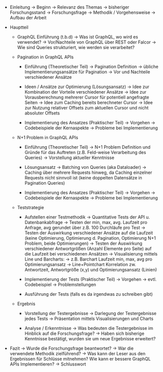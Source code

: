 - Einleitung
  -> Beginn
  -> Relevanz des Themas
  -> bisheriger Forschungsstand
  -> Forschungsfrage
  -> Methodik / Vorgehensweise
  -> Aufbau der Arbeit

- Hauptteil

  - GraphQL Einführung (t.b.d)
    -> Was ist GraphQL, wo wird es verwendet?
    -> Vor/Nachteile von GraphQL über REST oder Falcor
    -> Wie sind Queries strukturiert, wie werden sie verarbeitet?

  - Pagination in GraphQL APIs

    - Einführung (Theoretischer Teil)
      -> Pagination Definition
      -> übliche Implementierungsansätze für Pagination
      -> Vor und Nachteile verschiedener Ansätze

    - Ideen / Ansätze zur Optimierung (Lösungsansatz)
      -> Idee zur Kombination der Vorteile verschiedener Ansätze
      -> Idee zur Vorausberechnung mehrerer Cursor für potentiell angefragte Seiten
      -> Idee zum Caching bereits berechneter Cursor
      -> Idee zur Nutzung relativer Offsets zum aktuellen Cursor und nicht absoluter Offsets

    - Implementierung des Ansatzes (Praktischer Teil)
      -> Vorgehen
      -> Codebeispiele der Kernaspekte
      -> Probleme bei Implementierung

  - N+1 Problem in GraphQL APIs

    - Einführung (Theoretischer Teil)
      -> N+1 Problem Definition und Gründe für das Auftreten (z.B. Feld-weise Verarbeitung des Queries)
      -> Vorstellung aktueller Kenntnisse

    - Lösungsansatz
      -> Batching von Queries (aka Dataloader)
      -> Caching über mehrere Requests hinweg, da Caching einzelner Requests nicht sinnvoll ist (keine doppelten Datensätze in Pagination Queries)

    - Implementierung des Ansatzes (Praktischer Teil)
      -> Vorgehen
      -> Codebeispiele der Kernaspekte
      -> Probleme bei Implementierung

  - Teststrategie

    - Aufstellen einer Testmethodik
      -> Quantitative Tests der API u. Datenbankabfrage
      -> Testen der min, max, avg. Laufzeit pro Anfrage, avg gerundet über z.B. 100 Durchläufe pro Test
      -> Testen der Auswirkung verschiedener Ansätze auf die Laufzeit (keine Optimierung, Optimierung d. Pagination, Optimierung N+1 Problem, beide Optimierungen)
      -> Testen der Auswirkung verschiedener Antwortgrößen (Anzahl Elemente pro Seite) auf die Laufzeit bei verschiedenen Ansätzen
      -> Visualisierung mittels Line und Barcharts:
      -> z.B. Barchart Laufzeit min, max, avg pro Optimierungsansatz
      -> Line+Pointchart Korrelation zw. Antwortzeit, Antwortgröße (x,y) und Optimierungsansatz (Linien)

    - Implementierung der Tests (Praktischer Teil)
      -> Vorgehen
      -> evtl. Codebeispiel
      -> Problemstellungen

    - Ausführung der Tests (falls es da irgendwas zu schreiben gibt)

  - Ergebnis

    - Vorstellung der Testergebnisse
      -> Darlegung der Testergebnisse jedes Tests
      -> Präsentation mittels Visualisierungen und Charts

    - Analyse / Erkenntnisse
      -> Was bedeuten die Testergebnisse im Hinblick auf die Forschungsfrage?
      -> Haben sich bisherige Kenntnisse bestätigt, wurden sie um neue Ergebnisse erweitert?

- Fazit
  -> Wurde die Forschungsfrage beantwortet?
  -> War die verwendete Methodik zielführend?
  -> Was kann der Leser aus den Ergebnissen für Schlüsse mitnehmen?
  Wie kann er bessere GraphQL APIs Implementieren?
  -> Schlusswort

